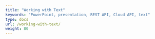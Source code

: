 ```yaml
---
title: "Working with Text"
keywords: "PowerPoint, presentation, REST API, Cloud API, text"
type: docs
url: /working-with-text/
weight: 80
---
```


